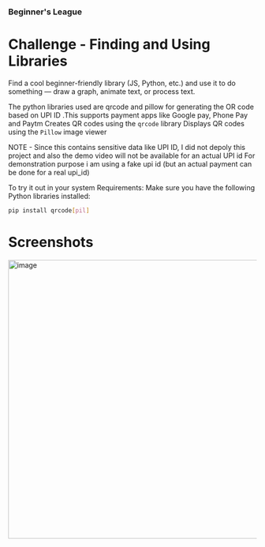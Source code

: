### Beginner's League

# Challenge - Finding and Using Libraries
Find a cool beginner-friendly library (JS, Python, etc.) and use it to do something — draw a graph, animate text, or process text.

The python libraries used are qrcode and pillow for generating the OR code based on UPI ID .This supports payment apps like Google pay, Phone Pay and Paytm
Creates QR codes using the `qrcode` library
Displays QR codes using the `Pillow` image viewer

NOTE - Since this contains sensitive data like UPI ID, I did not depoly this project and also the demo video will not be available for an actual UPI id
For demonstration purpose i am using a fake upi id (but an  actual payment can be done for a real upi_id)

To try it out in your system
Requirements:
Make sure you have the following Python libraries installed:

```bash
pip install qrcode[pil]
```

# Screenshots

<img width="959" height="565" alt="image" src="https://github.com/user-attachments/assets/169e37f9-aa4b-4473-a6f3-9cf93fc8a5ed" />


